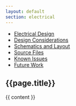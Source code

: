 ```yaml
---
layout: default
section: electrical
---
```


<ul class="nav nav-tabs">
  <li><a href="/electrical/index.html">Electrical Design</a></li>
  <li {% if page.url contains 'electrical/design/' %}class="active"{% endif %}><a href="/electrical/design/index.html">Design Considerations</a></li>
  <li><a href="/electrical/schematics/index.html">Schematics and Layout</a></li>
  <li><a href="/electrical/sources/index.html">Source Files</a></li>
  <li><a href="/electrical/issues.html">Known Issues</a></li>
  <li><a href="/electrical/future-work.html">Future Work</a></li>
</ul>

<div class="page-header">
    <h2>{{page.title}}</h2>
</div>

{{ content }}
